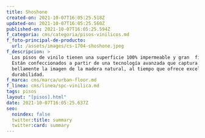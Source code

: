 ```yaml
---
title: Shoshone
created-on: 2021-10-07T16:05:25.518Z
updated-on: 2021-10-07T16:05:25.560Z
published-on: 2021-10-07T16:05:25.594Z
f_categoria: cms/categoria/pisos-vinilicos.md
f_foto-principal-de-producto:
  url: /assets/images/cs-1704-shoshone.jpeg
f_descripcion: >
  Los pisos de vinilo tienen una superficie 100% impermeable y gran  firmeza.
  Están confeccionados a partir de una tecnología avanzada que captura
  bellamente la imagen de la madera natural, al tiempo que ofrece excelente
  durabilidad.
f_marca: cms/marca/urban-floor.md
f_linea: cms/linea/spc-vinilica.md
tags: pisos
layout: "[pisos].html"
date: 2021-10-07T16:05:25.637Z
seo:
  noindex: false
  twitter:title: summary
  twitter:card: summary
---
```

